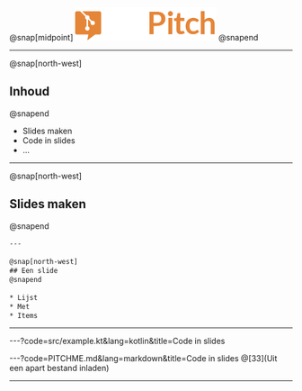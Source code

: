 @snap[midpoint]
<img src="images/logo.png" width="251" height="59" alt="GitPitch logo" style="border:unset; background:unset; box-shadow:unset;"/>
@snapend

---

@snap[north-west]
## Inhoud
@snapend

* Slides maken
* Code in slides
* ...

---

@snap[north-west]
## Slides maken
@snapend

```text
---

@snap[north-west]
## Een slide
@snapend

* Lijst
* Met
* Items

```

---

---?code=src/example.kt&lang=kotlin&title=Code in slides

---?code=PITCHME.md&lang=markdown&title=Code in slides
@[33](Uit een apart bestand inladen)

---

